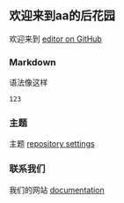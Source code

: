 ## 欢迎来到aa的后花园

欢迎来到 [editor on GitHub](https://github.com/hg8213/hg8213.github.io/edit/main/index.md)

### Markdown

语法像这样

```
123
```


### 主题

主题 [repository settings](https://github.com/hg8213/hg8213.github.io/settings/pages)

### 联系我们
我们的网站 [documentation](https://docs.github.com/categories/github-pages-basics/) 
